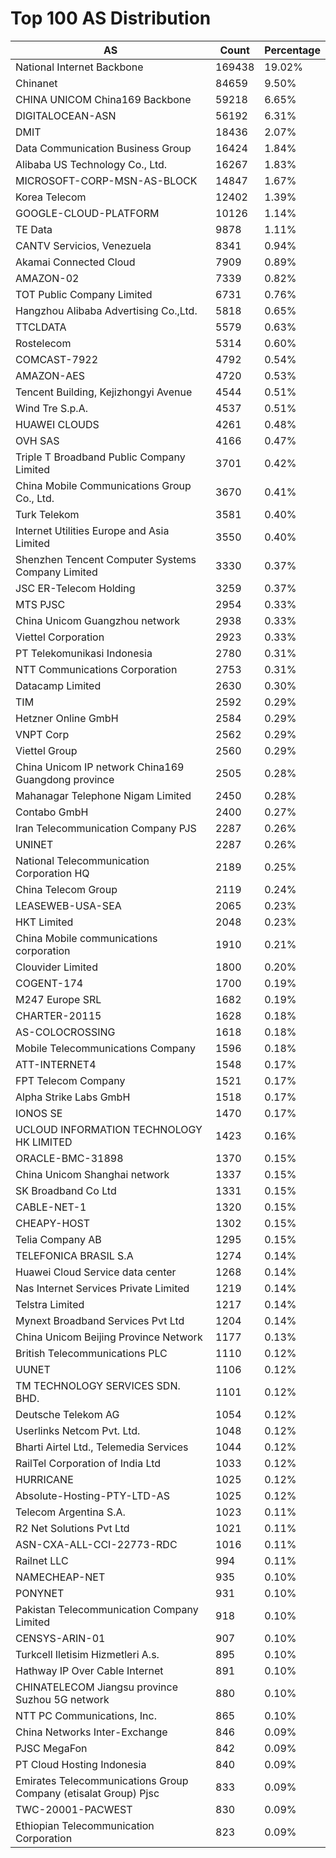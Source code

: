 # Top 100 AS Distribution
| AS | Count | Percentage |
|----|----|----|
| National Internet Backbone | 169438 | 19.02% |
| Chinanet | 84659 | 9.50% |
| CHINA UNICOM China169 Backbone | 59218 | 6.65% |
| DIGITALOCEAN-ASN | 56192 | 6.31% |
| DMIT | 18436 | 2.07% |
| Data Communication Business Group | 16424 | 1.84% |
| Alibaba US Technology Co., Ltd. | 16267 | 1.83% |
| MICROSOFT-CORP-MSN-AS-BLOCK | 14847 | 1.67% |
| Korea Telecom | 12402 | 1.39% |
| GOOGLE-CLOUD-PLATFORM | 10126 | 1.14% |
| TE Data | 9878 | 1.11% |
| CANTV Servicios, Venezuela | 8341 | 0.94% |
| Akamai Connected Cloud | 7909 | 0.89% |
| AMAZON-02 | 7339 | 0.82% |
| TOT Public Company Limited | 6731 | 0.76% |
| Hangzhou Alibaba Advertising Co.,Ltd. | 5818 | 0.65% |
| TTCLDATA | 5579 | 0.63% |
| Rostelecom | 5314 | 0.60% |
| COMCAST-7922 | 4792 | 0.54% |
| AMAZON-AES | 4720 | 0.53% |
| Tencent Building, Kejizhongyi Avenue | 4544 | 0.51% |
| Wind Tre S.p.A. | 4537 | 0.51% |
| HUAWEI CLOUDS | 4261 | 0.48% |
| OVH SAS | 4166 | 0.47% |
| Triple T Broadband Public Company Limited | 3701 | 0.42% |
| China Mobile Communications Group Co., Ltd. | 3670 | 0.41% |
| Turk Telekom | 3581 | 0.40% |
| Internet Utilities Europe and Asia Limited | 3550 | 0.40% |
| Shenzhen Tencent Computer Systems Company Limited | 3330 | 0.37% |
| JSC ER-Telecom Holding | 3259 | 0.37% |
| MTS PJSC | 2954 | 0.33% |
| China Unicom Guangzhou network | 2938 | 0.33% |
| Viettel Corporation | 2923 | 0.33% |
| PT Telekomunikasi Indonesia | 2780 | 0.31% |
| NTT Communications Corporation | 2753 | 0.31% |
| Datacamp Limited | 2630 | 0.30% |
| TIM | 2592 | 0.29% |
| Hetzner Online GmbH | 2584 | 0.29% |
| VNPT Corp | 2562 | 0.29% |
| Viettel Group | 2560 | 0.29% |
| China Unicom IP network China169 Guangdong province | 2505 | 0.28% |
| Mahanagar Telephone Nigam Limited | 2450 | 0.28% |
| Contabo GmbH | 2400 | 0.27% |
| Iran Telecommunication Company PJS | 2287 | 0.26% |
| UNINET | 2287 | 0.26% |
| National Telecommunication Corporation HQ | 2189 | 0.25% |
| China Telecom Group | 2119 | 0.24% |
| LEASEWEB-USA-SEA | 2065 | 0.23% |
| HKT Limited | 2048 | 0.23% |
| China Mobile communications corporation | 1910 | 0.21% |
| Clouvider Limited | 1800 | 0.20% |
| COGENT-174 | 1700 | 0.19% |
| M247 Europe SRL | 1682 | 0.19% |
| CHARTER-20115 | 1628 | 0.18% |
| AS-COLOCROSSING | 1618 | 0.18% |
| Mobile Telecommunications Company | 1596 | 0.18% |
| ATT-INTERNET4 | 1548 | 0.17% |
| FPT Telecom Company | 1521 | 0.17% |
| Alpha Strike Labs GmbH | 1518 | 0.17% |
| IONOS SE | 1470 | 0.17% |
| UCLOUD INFORMATION TECHNOLOGY HK LIMITED | 1423 | 0.16% |
| ORACLE-BMC-31898 | 1370 | 0.15% |
| China Unicom Shanghai network | 1337 | 0.15% |
| SK Broadband Co Ltd | 1331 | 0.15% |
| CABLE-NET-1 | 1320 | 0.15% |
| CHEAPY-HOST | 1302 | 0.15% |
| Telia Company AB | 1295 | 0.15% |
| TELEFONICA BRASIL S.A | 1274 | 0.14% |
| Huawei Cloud Service data center | 1268 | 0.14% |
| Nas Internet Services Private Limited | 1219 | 0.14% |
| Telstra Limited | 1217 | 0.14% |
| Mynext Broadband Services Pvt Ltd | 1204 | 0.14% |
| China Unicom Beijing Province Network | 1177 | 0.13% |
| British Telecommunications PLC | 1110 | 0.12% |
| UUNET | 1106 | 0.12% |
| TM TECHNOLOGY SERVICES SDN. BHD. | 1101 | 0.12% |
| Deutsche Telekom AG | 1054 | 0.12% |
| Userlinks Netcom Pvt. Ltd. | 1048 | 0.12% |
| Bharti Airtel Ltd., Telemedia Services | 1044 | 0.12% |
| RailTel Corporation of India Ltd | 1033 | 0.12% |
| HURRICANE | 1025 | 0.12% |
| Absolute-Hosting-PTY-LTD-AS | 1025 | 0.12% |
| Telecom Argentina S.A. | 1023 | 0.11% |
| R2 Net Solutions Pvt Ltd | 1021 | 0.11% |
| ASN-CXA-ALL-CCI-22773-RDC | 1016 | 0.11% |
| Railnet LLC | 994 | 0.11% |
| NAMECHEAP-NET | 935 | 0.10% |
| PONYNET | 931 | 0.10% |
| Pakistan Telecommunication Company Limited | 918 | 0.10% |
| CENSYS-ARIN-01 | 907 | 0.10% |
| Turkcell Iletisim Hizmetleri A.s. | 895 | 0.10% |
| Hathway IP Over Cable Internet | 891 | 0.10% |
| CHINATELECOM Jiangsu province Suzhou 5G network | 880 | 0.10% |
| NTT PC Communications, Inc. | 865 | 0.10% |
| China Networks Inter-Exchange | 846 | 0.09% |
| PJSC MegaFon | 842 | 0.09% |
| PT Cloud Hosting Indonesia | 840 | 0.09% |
| Emirates Telecommunications Group Company (etisalat Group) Pjsc | 833 | 0.09% |
| TWC-20001-PACWEST | 830 | 0.09% |
| Ethiopian Telecommunication Corporation | 823 | 0.09% |
